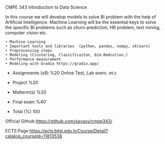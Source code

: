CMPE 343 Introduction to Data Science 

In this course we will develop models to solve BI problem with the help of Artificial Intelligence. Machine Learning will be the essential keys to solve the specific BI problems such as churn prediction, HR problem, text mining, computer vision etc.

    • Machine Learning
    • Important tools and libraries  (python, pandas, numpy, sklearn)
    • Preprocessing steps
    • Modeling (Clustering, Classificaiton, Dim.Redcution,)
    • Performance measurement
    • Modeling with Gradio https://gradio.app/
    



* Assignments	(x8)	%20
Online Test, Lab exerc. et.c

* Project	    	%20
* Midterm(s)	    %20
* Final exam		%40
* Total (%)		100




Official Github
https://github.com/savasy/cmpe343/



ECTS Page
https://ects.bilgi.edu.tr/Course/Detail?catalog_courseId=11813538






